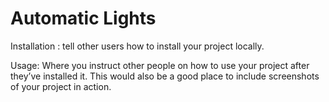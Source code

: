 # Automatic Lights

Installation : tell other users how to install your project locally.


Usage: Where you instruct other people on how to use your project after they’ve installed it. This would also be a good place to include screenshots of your project in action.



